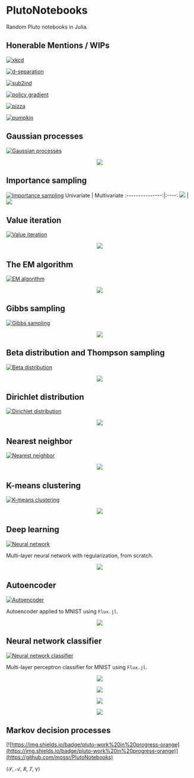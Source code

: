 # PlutoNotebooks
Random Pluto notebooks in Julia.

## Honerable Mentions / WIPs
[![xkcd](https://img.shields.io/badge/pluto-xkcd%20grids--n--marbles-00505c)](https://htmlview.glitch.me/?https://github.com/mossr/PlutoNotebooks/blob/master/html/xkcd-grids-n-marbles.html)

[![d-separation](https://img.shields.io/badge/pluto-d--separation-00505c)](https://htmlview.glitch.me/?https://github.com/mossr/PlutoNotebooks/blob/master/html/d_separation.html)

[![sub2ind](https://img.shields.io/badge/pluto-subscript%20and%20linear%20indexing-00505c)](https://htmlview.glitch.me/?https://github.com/mossr/PlutoNotebooks/blob/master/html/subscript_and_linear_indexing.html)

[![policy gradient](https://img.shields.io/badge/pluto-policy%20gradient%20estimation-00505c)](https://htmlview.glitch.me/?https://github.com/mossr/PlutoNotebooks/blob/master/html/policy_gradient_estimation.html)

[![pizza](https://img.shields.io/badge/pluto-pizza%20meme%20🍕-00505c)](https://htmlview.glitch.me/?https://github.com/mossr/PlutoNotebooks/blob/master/html/pizza_meme.html)

[![pumpkin](https://img.shields.io/badge/pluto-pumpkin%20🎃-00505c)](https://htmlview.glitch.me/?https://github.com/mossr/PlutoNotebooks/blob/master/html/pumpkin.html)

## Gaussian processes

[![Gaussian processes](https://img.shields.io/badge/pluto-gaussian%20processes-00505c)](https://htmlview.glitch.me/?https://github.com/mossr/PlutoNotebooks/blob/master/html/gaussian_processes.html)
<p align="center">
  <a href="https://htmlview.glitch.me/?https://github.com/mossr/PlutoNotebooks/blob/master/html/gaussian_processes.html"><img src="./img/gaussian_processes.svg"></a>
</p>

## Importance sampling

[![Importance sampling](https://img.shields.io/badge/pluto-importance%20sampling-00505c)](https://htmlview.glitch.me/?https://github.com/mossr/PlutoNotebooks/blob/master/html/importance_sampling.html)
Univariate | Multivariate
:---------------:|:----:
<a href="https://htmlview.glitch.me/?https://github.com/mossr/PlutoNotebooks/blob/master/html/importance_sampling.html"><img src="./img/importance_sampling_univariate.svg"></a> | <a href="https://htmlview.glitch.me/?https://github.com/mossr/PlutoNotebooks/blob/master/html/importance_sampling.html"><img src="./img/importance_sampling_multivariate.svg"></a>

## Value iteration

[![Value iteration](https://img.shields.io/badge/pluto-value%20iteration-00505c)](https://htmlview.glitch.me/?https://github.com/mossr/PlutoNotebooks/blob/master/html/value_iteration.html)
<p align="center">
  <a href="https://htmlview.glitch.me/?https://github.com/mossr/PlutoNotebooks/blob/master/html/value_iteration.html"><img src="./img/value_iteration.svg"></a>
</p>

## The EM algorithm

[![EM algorithm](https://img.shields.io/badge/pluto-em%20algorithm-00505c)](https://htmlview.glitch.me/?https://github.com/mossr/PlutoNotebooks/blob/master/html/em_algorithm.html)
<p align="center">
  <a href="https://htmlview.glitch.me/?https://github.com/mossr/PlutoNotebooks/blob/master/html/em_algorithm.html"><img src="./img/em_algorithm.png"></a>
</p>

## Gibbs sampling

[![Gibbs sampling](https://img.shields.io/badge/pluto-gibbs%20sampling-00505c)](https://htmlview.glitch.me/?https://raw.githubusercontent.com/mossr/PlutoNotebooks/master/html/gibbs_sampling.html)
<p align="center">
  <a href="https://htmlview.glitch.me/?https://raw.githubusercontent.com/mossr/PlutoNotebooks/master/html/gibbs_sampling.html"><img src="./img/gibbs_sampling.png"></a>
</p>

## Beta distribution and Thompson sampling

[![Beta distribution](https://img.shields.io/badge/pluto-beta%20distribution-00505c)](http://htmlview.glitch.me/?https://raw.githubusercontent.com/mossr/PlutoNotebooks/master/html/beta.html)
<p align="center">
  <a href="http://htmlview.glitch.me/?https://raw.githubusercontent.com/mossr/PlutoNotebooks/master/html/beta.html"><img src="./img/beta.svg"></a>
</p>

## Dirichlet distribution

[![Dirichlet distribution](https://img.shields.io/badge/pluto-dirichlet%20distribution-00505c)](http://htmlview.glitch.me/?https://raw.githubusercontent.com/mossr/PlutoNotebooks/master/html/dirichlet.html)
<p align="center">
  <a href="http://htmlview.glitch.me/?https://raw.githubusercontent.com/mossr/PlutoNotebooks/master/html/dirichlet.html"><img src="./img/dirichlet_subplots.png"></a>
</p>


## Nearest neighbor

[![Nearest neighbor](https://img.shields.io/badge/pluto-nearest%20neighbor-00505c)](http://htmlview.glitch.me/?https://raw.githubusercontent.com/mossr/PlutoNotebooks/master/html/nearest_neighbor.html)
<p align="center">
  <a href="http://htmlview.glitch.me/?https://raw.githubusercontent.com/mossr/PlutoNotebooks/master/html/nearest_neighbor.html"><img src="./img/vornoi.svg"></a>
</p>


## K-means clustering

[![K-means clustering](https://img.shields.io/badge/pluto-k--means%20clustering-00505c)](http://htmlview.glitch.me/?https://raw.githubusercontent.com/mossr/PlutoNotebooks/master/html/k_means_clustering.html)
<p align="center">
  <a href="http://htmlview.glitch.me/?https://raw.githubusercontent.com/mossr/PlutoNotebooks/master/html/k_means_clustering.html"><img src="./img/k_means_clustering.png"></a>
</p>


## Deep learning
[![Neural network](https://img.shields.io/badge/pluto-deep%20learning-00505c)](http://htmlview.glitch.me/?https://raw.githubusercontent.com/mossr/PlutoNotebooks/master/html/deep_learning.html)

Multi-layer neural network with regularization, from scratch.

<p align="center">
  <a href="http://htmlview.glitch.me/?https://raw.githubusercontent.com/mossr/PlutoNotebooks/master/html/deep_learning.html"><img src="./img/nn.svg"></a>
</p>


## Autoencoder
[![Autoencoder](https://img.shields.io/badge/pluto-flux%20autoencoder-00505c)](http://htmlview.glitch.me/?https://raw.githubusercontent.com/mossr/PlutoNotebooks/master/html/mnist_autoencoder.html)

Autoencoder applied to MNIST using `Flux.jl`.

<p align="center">
  <a href="http://htmlview.glitch.me/?https://raw.githubusercontent.com/mossr/PlutoNotebooks/master/html/mnist_autoencoder.html"><img src="./img/mnist_autoencoder.png"></a>
</p>


## Neural network classifier
[![Neural network classifier](https://img.shields.io/badge/pluto-flux%20classifier-00505c)](http://htmlview.glitch.me/?https://raw.githubusercontent.com/mossr/PlutoNotebooks/master/html/mnist_mlp.html)

Multi-layer perceptron classifier for MNIST using `Flux.jl`.

<p align="center">
    <a href="http://htmlview.glitch.me/?https://raw.githubusercontent.com/mossr/PlutoNotebooks/master/html/mnist_mlp.html"><img src="https://latex.codecogs.com/svg.latex?%5Cmathcal%7BL%7D%28%5Chat%7By%7D%2Cy%29%3D-%5Cfrac%7B1%7D%7Bn%7D%5Csum_%7Bi%3D1%7D%5Eny%5Cleft%28%5Chat%7By%7D-%5Clog%5Cleft%28%5Csum%20e%5E%7B%5Chat%7By%7D%7D%5Cright%29%5Cright%29"></a>
</p>
<p align="center">
    <a href="http://htmlview.glitch.me/?https://raw.githubusercontent.com/mossr/PlutoNotebooks/master/html/mnist_mlp.html"><img src="https://latex.codecogs.com/svg.latex?\mathcal{J}(\mathbf{\hat{y}},%20\mathbf{y})%20=%20\frac{1}{m}\sum%20\mathcal{L}(\hat{y},%20y)"></a>
</p>

<p align="center">
    <a href="http://htmlview.glitch.me/?https://raw.githubusercontent.com/mossr/PlutoNotebooks/master/html/mnist_mlp.html"><img src="https://latex.codecogs.com/svg.latex?\operatorname{Loss}_\text{train}%20=%2093.612\%"></a>
</p>
<p align="center">
    <a href="http://htmlview.glitch.me/?https://raw.githubusercontent.com/mossr/PlutoNotebooks/master/html/mnist_mlp.html"><img src="https://latex.codecogs.com/svg.latex?\operatorname{Loss}_\text{test}%20=%2093.444\%"></a>
</p>


## Markov decision processes
[![https://img.shields.io/badge/pluto-work%20in%20progress-orange](https://img.shields.io/badge/pluto-work%20in%20progress-orange)](https://github.com/mossr/PlutoNotebooks)

⟨𝒮, 𝒜, 𝑅, 𝑇, γ⟩

